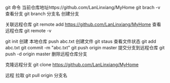 git 命令 
当前仓库地址https://github.com/LanLinxiang/MyHome
git brach -v 查看分支 
git branch 分支名 创建分支

关联远程仓库
git remote add https://github.com/LanLinxiang/MyHome
查看远程仓库 git remote -v 

git init 创建 本地仓库
push abc.txt 创建文件
git staus 查看文件状态
git add abc.txt 
git commit -m "abc.txt"
git push origin master 提交分支到远程仓库
git push -d origin master 删除远程仓库分支


克隆远程分支
git clone https://github.com/LanLinxiang/MyHome

远程 拉取 git pull origin 分支名
